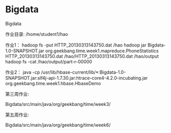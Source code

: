 # Bigdata
Bigdata

作业目录:  /home/student1/hao

作业1：
hadoop fs -put HTTP_20130313143750.dat /hao
hadoop jar Bigdata-1.0-SNAPSHOT.jar org.geekbang.time.week1.mapreduce.PhoneStatistics HTTP_20130313143750.dat /hao/HTTP_20130313143750.dat /hao/output
hadoop fs -cat /hao/output/part-r-00000

作业2：
java -cp /usr/lib/hbase-current/lib/*:Bigdata-1.0-SNAPSHOT.jar:slf4j-api-1.7.30.jar:htrace-core4-4.2.0-incubating.jar org.geekbang.time.week1.hbase.HbaseDemo


第三周作业:

Bigdata/src/main/java/org/geekbang/time/week3/


第五周作业:

Bigdata/src/main/java/org/geekbang/time/week6/
